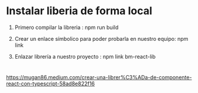 # Instalar liberia de forma local

 1. Primero compilar la libreria :  npm run build

 2. Crear un enlace símbolico para poder probarla en nuestro equipo: npm link
    
 3. Enlazar librería a nuestro proyecto : npm link bm-react-lib


 #
 https://mugan86.medium.com/crear-una-librer%C3%ADa-de-componente-react-con-typescript-58ad8e822f16